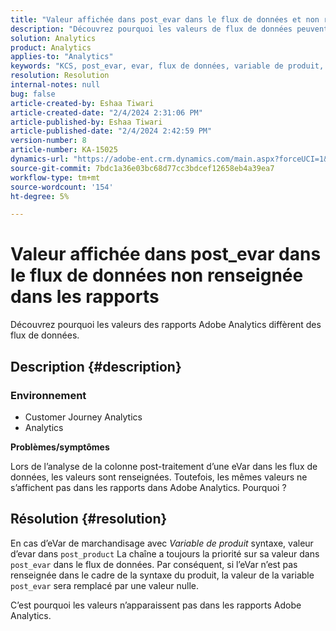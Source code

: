 ```yaml
---
title: "Valeur affichée dans post_evar dans le flux de données et non renseignée dans les rapports"
description: "Découvrez pourquoi les valeurs de flux de données peuvent ne pas apparaître dans le rapport Adobe Analytics."
solution: Analytics
product: Analytics
applies-to: "Analytics"
keywords: "KCS, post_evar, evar, flux de données, variable de produit, post_product, valeurs"
resolution: Resolution
internal-notes: null
bug: false
article-created-by: Eshaa Tiwari
article-created-date: "2/4/2024 2:31:06 PM"
article-published-by: Eshaa Tiwari
article-published-date: "2/4/2024 2:42:59 PM"
version-number: 8
article-number: KA-15025
dynamics-url: "https://adobe-ent.crm.dynamics.com/main.aspx?forceUCI=1&pagetype=entityrecord&etn=knowledgearticle&id=e1d92807-6ac3-ee11-9079-6045bd006295"
source-git-commit: 7bdc1a36e03bc68d77cc3bdcef12658eb4a39ea7
workflow-type: tm+mt
source-wordcount: '154'
ht-degree: 5%

---
```


# Valeur affichée dans post_evar dans le flux de données non renseignée dans les rapports


Découvrez pourquoi les valeurs des rapports Adobe Analytics diffèrent des flux de données.

## Description {#description}


### <b>Environnement</b>

- Customer Journey Analytics
- Analytics


<b>Problèmes/symptômes</b>

Lors de l’analyse de la colonne post-traitement d’une eVar dans les flux de données, les valeurs sont renseignées. Toutefois, les mêmes valeurs ne s’affichent pas dans les rapports dans Adobe Analytics. Pourquoi ?






## Résolution {#resolution}


En cas d’eVar de marchandisage avec *Variable de produit* syntaxe, valeur d’evar dans `post_product` La chaîne a toujours la priorité sur sa valeur dans `post_evar` dans le flux de données. Par conséquent, si l’eVar n’est pas renseignée dans le cadre de la syntaxe du produit, la valeur de la variable `post_evar` sera remplacé par une valeur nulle.

C’est pourquoi les valeurs n’apparaissent pas dans les rapports Adobe Analytics.
